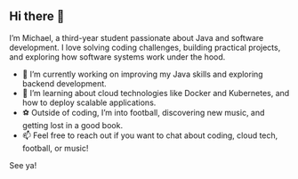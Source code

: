 ## Hi there 👋

I’m Michael, a third-year student passionate about Java and software development. I love solving coding challenges, building practical projects, and exploring how software systems work under the hood.

- 🔭 I’m currently working on improving my Java skills and exploring backend development.
- 🌱 I’m learning about cloud technologies like Docker and Kubernetes, and how to deploy scalable applications.
- ⚽ Outside of coding, I’m into football, discovering new music, and getting lost in a good book.
- 📫 Feel free to reach out if you want to chat about coding, cloud tech, football, or music!

See ya!
